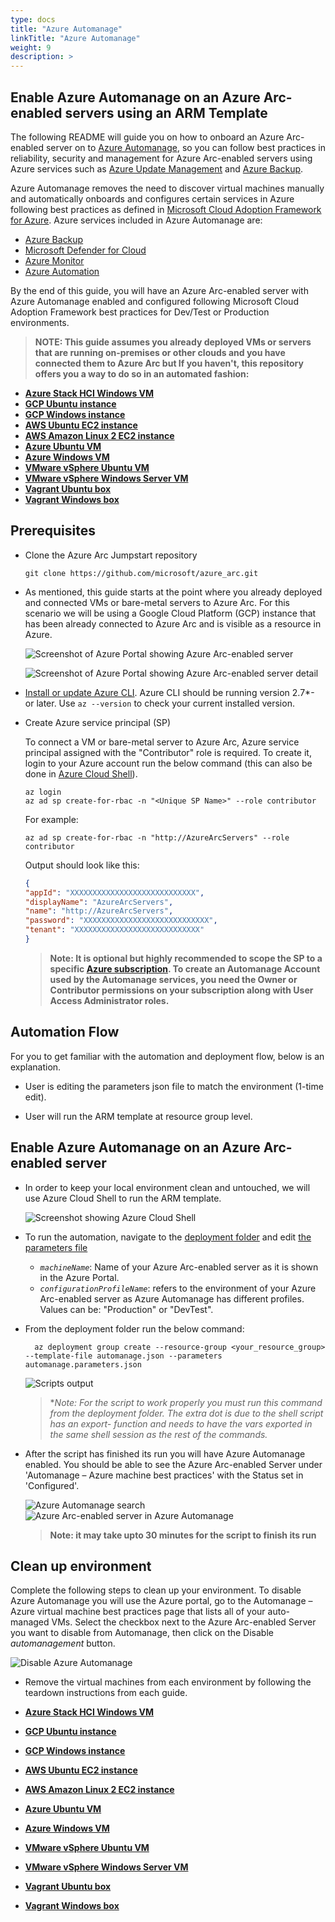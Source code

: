 ```yaml
---
type: docs
title: "Azure Automanage"
linkTitle: "Azure Automanage"
weight: 9
description: >
---
```


## Enable Azure Automanage on an Azure Arc-enabled servers using an ARM Template

The following README will guide you on how to onboard an Azure Arc-enabled server on to [Azure Automanage](https://docs.microsoft.com/en-us/azure/automanage/automanage-virtual-machines#prerequisites), so you can follow best practices in reliability, security and management for Azure Arc-enabled servers using Azure services such as [Azure Update Management](https://docs.microsoft.com/en-us/azure/automation/update-management/overview) and [Azure Backup](https://docs.microsoft.com/en-us/azure/backup/backup-overview).

Azure Automanage removes the need to discover virtual machines manually and automatically onboards and configures certain services in Azure following best practices as defined in [Microsoft Cloud Adoption Framework for Azure](https://docs.microsoft.com/en-us/azure/cloud-adoption-framework/manage/best-practices). Azure services included in Azure Automanage are:

- [Azure Backup](https://docs.microsoft.com/en-us/azure/backup/backup-overview)
- [Microsoft Defender for Cloud](https://docs.microsoft.com/en-us/azure/defender-for-cloud/defender-for-cloud-introduction)
- [Azure Monitor](https://docs.microsoft.com/en-us/azure/azure-monitor/overview)
- [Azure Automation](https://docs.microsoft.com/en-us/azure/automation/automation-intro)

By the end of this guide, you will have an Azure Arc-enabled server with Azure Automanage enabled and configured following Microsoft Cloud Adoption Framework best practices for Dev/Test or Production environments.

> **NOTE: This guide assumes you already deployed VMs or servers that are running on-premises or other clouds and you have connected them to Azure Arc but If you haven't, this repository offers you a way to do so in an automated fashion:**

- **[Azure Stack HCI Windows VM](https://azurearcjumpstart.io/azure_arc_jumpstart/azure_arc_servers/azure_stack_hci/azure_stack_hci_windows/)**
- **[GCP Ubuntu instance](https://azurearcjumpstart.io/azure_arc_jumpstart/azure_arc_servers/gcp/gcp_terraform_ubuntu/)**
- **[GCP Windows instance](https://azurearcjumpstart.io/azure_arc_jumpstart/azure_arc_servers/gcp/gcp_terraform_windows/)**
- **[AWS Ubuntu EC2 instance](https://azurearcjumpstart.io/azure_arc_jumpstart/azure_arc_servers/aws/aws_terraform_ubuntu/)**
- **[AWS Amazon Linux 2 EC2 instance](https://azurearcjumpstart.io/azure_arc_jumpstart/azure_arc_servers/aws/aws_terraform_al2/)**
- **[Azure Ubuntu VM](https://azurearcjumpstart.io/azure_arc_jumpstart/azure_arc_servers/azure/azure_arm_template_linux/)**
- **[Azure Windows VM](https://azurearcjumpstart.io/azure_arc_jumpstart/azure_arc_servers/azure/azure_arm_template_win/)**
- **[VMware vSphere Ubuntu VM](https://azurearcjumpstart.io/azure_arc_jumpstart/azure_arc_servers/vmware/vmware_terraform_ubuntu/)**
- **[VMware vSphere Windows Server VM](https://azurearcjumpstart.io/azure_arc_jumpstart/azure_arc_servers/vmware/vmware_terraform_winsrv/)**
- **[Vagrant Ubuntu box](https://azurearcjumpstart.io/azure_arc_jumpstart/azure_arc_servers/vagrant/local_vagrant_ubuntu/)**
- **[Vagrant Windows box](https://azurearcjumpstart.io/azure_arc_jumpstart/azure_arc_servers/vagrant/local_vagrant_windows/)**

## Prerequisites

- Clone the Azure Arc Jumpstart repository

    ```shell
    git clone https://github.com/microsoft/azure_arc.git
    ```

- As mentioned, this guide starts at the point where you already deployed and connected VMs or bare-metal servers to Azure Arc. For this scenario we will be using a Google Cloud Platform (GCP) instance that has been already connected to Azure Arc and is visible as a resource in Azure.

    ![Screenshot of Azure Portal showing Azure Arc-enabled server](./01.png)

    ![Screenshot of Azure Portal showing Azure Arc-enabled server detail](./02.png)

- [Install or update Azure CLI](https://docs.microsoft.com/en-us/cli/azure/install-azure-cli?view=azure-cli-latest). Azure CLI should be running version 2.7*- or later. Use ```az --version``` to check your current installed version.

- Create Azure service principal (SP)

    To connect a VM or bare-metal server to Azure Arc, Azure service principal assigned with the "Contributor" role is required. To create it, login to your Azure account run the below command (this can also be done in [Azure Cloud Shell](https://shell.azure.com/)).

    ```shell
    az login
    az ad sp create-for-rbac -n "<Unique SP Name>" --role contributor
    ```

    For example:

    ```shell
    az ad sp create-for-rbac -n "http://AzureArcServers" --role contributor
    ```

    Output should look like this:

    ```json
    {
    "appId": "XXXXXXXXXXXXXXXXXXXXXXXXXXXX",
    "displayName": "AzureArcServers",
    "name": "http://AzureArcServers",
    "password": "XXXXXXXXXXXXXXXXXXXXXXXXXXXX",
    "tenant": "XXXXXXXXXXXXXXXXXXXXXXXXXXXX"
    }
    ```

  > **Note: It is optional but highly recommended to scope the SP to a specific [Azure subscription](https://docs.microsoft.com/en-us/cli/azure/ad/sp?view=azure-cli-latest). To create an Automanage Account used by the Automanage services, you need the Owner or Contributor permissions on your subscription along with User Access Administrator roles.**

## Automation Flow

For you to get familiar with the automation and deployment flow, below is an explanation.

- User is editing the parameters json file to match the environment (1-time edit).

- User will run the ARM template at resource group level.

## Enable Azure Automanage on an Azure Arc-enabled server

- In order to keep your local environment clean and untouched, we will use Azure Cloud Shell to run the ARM template.

  ![Screenshot showing Azure Cloud Shell](./03.png)

- To run the automation, navigate to the [deployment folder](https://github.com/microsoft/azure_arc/tree/main/azure_arc_servers_jumpstart/automanage/artifacts) and edit [the parameters file](https://github.com/microsoft/azure_arc/tree/main/azure_arc_servers_jumpstart/automanage/artifacts/automanage.parameters.json)
  - _`machineName`_: Name of your Azure Arc-enabled server as it is shown in the Azure Portal.
  - _`configurationProfileName`_: refers to the environment of your Azure Arc-enabled server as Azure Automanage has different profiles. Values can be: "Production" or "DevTest".

- From the deployment folder run the below command:

  ```shell
    az deployment group create --resource-group <your_resource_group> --template-file automanage.json --parameters automanage.parameters.json
  ```

  ![Scripts output](./05.png)

  > **Note: For the script to work properly you must run this command from the deployment folder. The extra dot is due to the shell script has an *export- function and needs to have the vars exported in the same shell session as the rest of the commands.**

- After the script has finished its run you will have Azure Automanage enabled. You should be able to see the Azure Arc-enabled Server under 'Automanage – Azure machine best practices' with the Status set in 'Configured'.

  ![Azure Automanage search](./06.png)
  ![Azure Arc-enabled server in Azure Automanage](./07.png)

  > **Note: it may take upto 30 minutes for the script to finish its run**

## Clean up environment

Complete the following steps to clean up your environment. To disable Azure Automanage you will use the Azure portal, go to the Automanage – Azure virtual machine best practices page that lists all of your auto-managed VMs. Select the checkbox next to the Azure Arc-enabled Server you want to disable from Automanage, then click on the Disable _automanagement_ button.

  ![Disable Azure Automanage](./08.png)

- Remove the virtual machines from each environment by following the teardown instructions from each guide.

- **[Azure Stack HCI Windows VM](https://azurearcjumpstart.io/azure_arc_jumpstart/azure_arc_servers/azure_stack_hci/azure_stack_hci_windows/)**
- **[GCP Ubuntu instance](https://azurearcjumpstart.io/azure_arc_jumpstart/azure_arc_servers/gcp/gcp_terraform_ubuntu/)**
- **[GCP Windows instance](https://azurearcjumpstart.io/azure_arc_jumpstart/azure_arc_servers/gcp/gcp_terraform_windows/)**
- **[AWS Ubuntu EC2 instance](https://azurearcjumpstart.io/azure_arc_jumpstart/azure_arc_servers/aws/aws_terraform_ubuntu/)**
- **[AWS Amazon Linux 2 EC2 instance](https://azurearcjumpstart.io/azure_arc_jumpstart/azure_arc_servers/aws/aws_terraform_al2/)**
- **[Azure Ubuntu VM](https://azurearcjumpstart.io/azure_arc_jumpstart/azure_arc_servers/azure/azure_arm_template_linux/)**
- **[Azure Windows VM](https://azurearcjumpstart.io/azure_arc_jumpstart/azure_arc_servers/azure/azure_arm_template_win/)**
- **[VMware vSphere Ubuntu VM](https://azurearcjumpstart.io/azure_arc_jumpstart/azure_arc_servers/vmware/vmware_terraform_ubuntu/)**
- **[VMware vSphere Windows Server VM](https://azurearcjumpstart.io/azure_arc_jumpstart/azure_arc_servers/vmware/vmware_terraform_winsrv/)**
- **[Vagrant Ubuntu box](https://azurearcjumpstart.io/azure_arc_jumpstart/azure_arc_servers/vagrant/local_vagrant_ubuntu/)**
- **[Vagrant Windows box](https://azurearcjumpstart.io/azure_arc_jumpstart/azure_arc_servers/vagrant/local_vagrant_windows/)**
